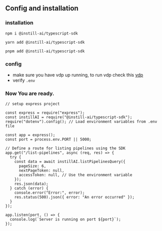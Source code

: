 ## Config and installation

### installation

```
npm i @instill-ai/typescript-sdk
```
```
yarn add @instill-ai/typescript-sdk
```
```
pnpm add @instill-ai/typescript-sdk
```

### config

- make sure you have vdp up running, to run vdp check this [vdp](https://github.com/instill-ai/vdp)
- verify `.env`

### Now You are ready.

```
// setup express project

const express = require("express");
const instillAI = require("@instill-ai/typescript-sdk");
require("dotenv").config(); // Load environment variables from .env file

const app = express();
const port = process.env.PORT || 5000;

// Define a route for listing pipelines using the SDK
app.get("/list-pipelines", async (req, res) => {
  try {
    const data = await instillAI.listPipelinesQuery({
      pageSize: 6,
      nextPageToken: null,
      accessToken: null, // Use the environment variable
    });
    res.json(data);
  } catch (error) {
    console.error("Error:", error);
    res.status(500).json({ error: "An error occurred" });
  }
});

app.listen(port, () => {
  console.log(`Server is running on port ${port}`);
});
```
